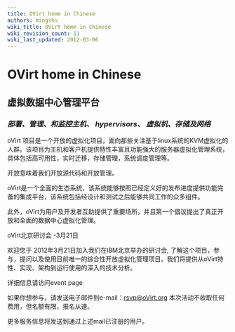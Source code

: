 ```yaml
---
title: OVirt home in Chinese
authors: mingshu
wiki_title: OVirt home in Chinese
wiki_revision_count: 11
wiki_last_updated: 2012-03-06
---
```


# OVirt home in Chinese

## 虚拟数据中心管理平台

### *部署、管理、和监控主机、 hypervisors、 虚拟机、存储及网络*

oVirt 项目是一个开放的虚拟化项目，面向那些关注基于linux系统的KVM虚拟化的人群。该项目为主机和客户机提供特性丰富且功能强大的服务器虚拟化管理系统，具体包括高可用性，实时迁移，存储管理，系统调度管理等。

开放意味着我们开放源代码和开放管理。

oVirt是一个全面的生态系统，该系统能够按照已经定义好的发布进度提供功能完备的集成平台，该系统包括经设计和测试之后能够共同工作的众多组件。

此外，oVirt为用户及开发者互助提供了重要场所，并且第一个倡议提出了真正开放和全面的数据中心虚拟化管理。

oVirt北京研讨会 -3月21日

欢迎您于 2012年3月21日加入我们在IBM北京举办的研讨会, 了解这个项目，参与，提问以及使用目前唯一的综合性开放虚拟化管理项目。我们将提供从oVirt特性、实现、架构到运行使用的深入的技术分析。

详细信息请访问event page

如果你想参与，请发送电子邮件到e-mail：rsvp@oVirt.org 本次活动不收取任何费用，但名额有限，报名从速。

更多服务信息将发送到通过上述mail已注册的用户。
